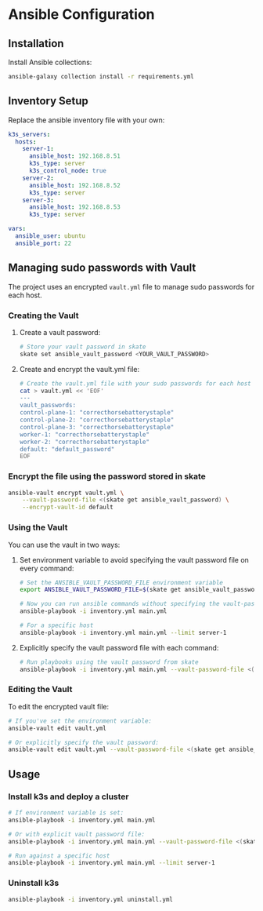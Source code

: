 # Ansible Configuration

## Installation

Install Ansible collections:

```bash
ansible-galaxy collection install -r requirements.yml
```

## Inventory Setup

Replace the ansible inventory file with your own:

```yaml
k3s_servers:
  hosts:
    server-1:
      ansible_host: 192.168.8.51
      k3s_type: server
      k3s_control_node: true
    server-2:
      ansible_host: 192.168.8.52
      k3s_type: server
    server-3:
      ansible_host: 192.168.8.53
      k3s_type: server

vars:
  ansible_user: ubuntu
  ansible_port: 22
```

## Managing sudo passwords with Vault

The project uses an encrypted `vault.yml` file to manage sudo passwords for each host.

### Creating the Vault

1. Create a vault password:

    ```bash
    # Store your vault password in skate
    skate set ansible_vault_password <YOUR_VAULT_PASSWORD>
    ```

2. Create and encrypt the vault.yml file:

    ```bash
    # Create the vault.yml file with your sudo passwords for each host
    cat > vault.yml << 'EOF'
    ---
    vault_passwords:
    control-plane-1: "correcthorsebatterystaple"
    control-plane-2: "correcthorsebatterystaple"
    control-plane-3: "correcthorsebatterystaple"
    worker-1: "correcthorsebatterystaple"
    worker-2: "correcthorsebatterystaple"
    default: "default_password"
    EOF

### Encrypt the file using the password stored in skate

```bash
ansible-vault encrypt vault.yml \
    --vault-password-file <(skate get ansible_vault_password) \
    --encrypt-vault-id default
```

### Using the Vault

You can use the vault in two ways:

1. Set environment variable to avoid specifying the vault password file on every command:

    ```bash
    # Set the ANSIBLE_VAULT_PASSWORD_FILE environment variable
    export ANSIBLE_VAULT_PASSWORD_FILE=$(skate get ansible_vault_password)

    # Now you can run ansible commands without specifying the vault-password-file flag
    ansible-playbook -i inventory.yml main.yml

    # For a specific host
    ansible-playbook -i inventory.yml main.yml --limit server-1
    ```

2. Explicitly specify the vault password file with each command:

    ```bash
    # Run playbooks using the vault password from skate
    ansible-playbook -i inventory.yml main.yml --vault-password-file <(skate get ansible_vault_password)
    ```

### Editing the Vault

To edit the encrypted vault file:

```bash
# If you've set the environment variable:
ansible-vault edit vault.yml

# Or explicitly specify the vault password:
ansible-vault edit vault.yml --vault-password-file <(skate get ansible_vault_password)
```

## Usage

### Install k3s and deploy a cluster

```bash
# If environment variable is set:
ansible-playbook -i inventory.yml main.yml

# Or with explicit vault password file:
ansible-playbook -i inventory.yml main.yml --vault-password-file <(skate list ansible_vault_password -v)

# Run against a specific host
ansible-playbook -i inventory.yml main.yml --limit server-1
```

### Uninstall k3s

```bash
ansible-playbook -i inventory.yml uninstall.yml
```
